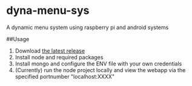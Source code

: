 # dyna-menu-sys
A dynamic menu system using raspberry pi and android systems

##Usage

1. Download [the latest release](https://github.com/toothfull/dyna-menu-sys/releases)
2. Install node and required packages
3. Install mongo and configure the ENV file with your own credentials 
4. (Currently) run the node project locally and view the webapp via the specified portnumber "localhost:XXXX"


